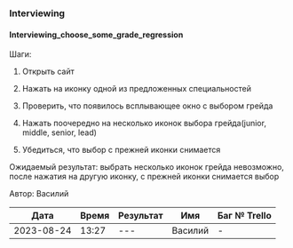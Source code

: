 ### Interviewing
#### Interviewing_choose_some_grade_regression

Шаги:

1. Открыть сайт

2. Нажать на иконку одной из предложенных специальностей

3. Проверить, что появилось всплывающее окно с выбором грейда

4. Нажать поочередно на несколько иконок выбора грейда(junior, middle, senior, lead)

5. Убедиться, что выбор с прежней иконки снимается

Ожидаемый результат: выбрать несколько иконок грейда невозможно, после нажатия на другую иконку, с прежней иконки снимается выбор

Автор: Василий

|     Дата    | Время | Результат|   Имя  | Баг № Trello|
|     ---     |  ---  |    ---   |   ---  |      ---    |
|  2023-08-24 | 13:27 |    ---   | Василий|       -     | 